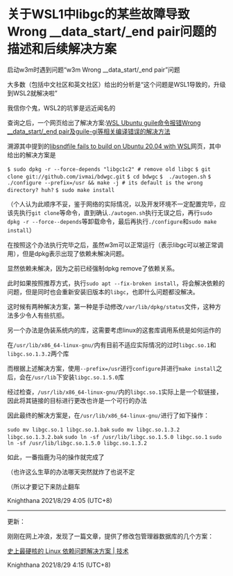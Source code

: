 # 关于WSL1中libgc的某些故障导致Wrong __data_start/_end pair问题的描述和后续解决方案

启动w3m时遇到问题“w3m Wrong __data_start/_end pair”问题

大多数（包括中文社区和英文社区）给出的分析是“这个问题是WSL1导致的，升级到WSL2就解决啦”

我信你个鬼，WSL2的坑爹是远近闻名的

查询之后，一个网页给出了解决方案:[WSL Ubuntu guile命令报错Wrong __data_start/_end pair及guile-gi等相关编译错误的解决方法](https://blog.csdn.net/yihuajack/article/details/117166950)

溯源其中提到的[libsndfile fails to build on Ubuntu 20.04 with WSL](https://github.com/rdp/ffmpeg-windows-build-helpers/issues/452)网页，其中给出的解决方案是

`$ sudo dpkg -r --force-depends "libgc1c2" # remove old libgc`
`$ git clone git://github.com/ivmai/bdwgc.git`
`$ cd bdwgc`
`$  ./autogen.sh`
`$ ./configure --prefix=/usr && make -j # its default is the wrong directory? huh?`
`$ sudo make install`

（个人认为此顺序不妥，鉴于网络的实际情况，以及开发环境不一定配置完毕，应该先执行`git clone`等命令，直到确认`./autogen.sh`执行无误之后，再行`sudo dpkg -r --force--depends`等卸载命令，最后再执行`./configure`和`sudo make install`）

在按照这个办法执行完毕之后，虽然w3m可以正常运行（表示libgc可以被正常调用），但是dpkg表示出现了依赖未解决问题。

显然依赖未解决，因为之前已经强制dpkg remove了依赖关系。

此时如果按照推荐方式，执行`sudo apt --fix-broken install`，将会解决依赖的问题，但是同时也会重新安装旧版本的`libgc`，也即什么问题都没解决。

这时候有两种解决方案，第一种是手动修改`/var/lib/dpkg/status`文件，这种方法多少令人有些抗拒。

另一个办法是伪装系统内的库，这需要考虑linux的这套库调用系统是如何运作的

在`/usr/lib/x86_64-linux-gnu/`内有目前不适应实际情况的过时`libgc.so.1`和`libgc.so.1.3.2`两个库

而根据上述解决方案，使用`--prefix=/usr`进行`configure`并进行`make install`之后，会在`/usr/lib`下安装`libgc.so.1.5.0`库

经过检查，`/usr/lib/x86_64-linux-gnu/`内的`libgc.so.1`实际上是一个软链接，因此将其链接的目标进行更改也许是一个可行的办法

因此最终的解决方案是，在`/usr/lib/x86_64-linux-gnu/`进行了如下操作：

`sudo mv libgc.so.1 libgc.so.1.bak`
`sudo mv libgc.so.1.3.2 libgc.so.1.3.2.bak`
`sudo ln -sf /usr/lib/libgc.so.1.5.0 libgc.so.1`
`sudo ln -sf /usr/lib/libgc.so.1.5.0 libgc.so.1.3.2`

如此，一番指鹿为马的操作就完成了

（也许这么生草的办法哪天突然就炸了也说不定

（所以才要记下来防止翻车

Knighthana
2021/8/29 4:05 (UTC+8)

------------------------

更新：

刚刚在网上冲浪，发现了一篇文章，提供了修改包管理器数据库的几个方案：

[史上最硬核的 Linux 依赖问题解决方案 | 技术](https://zhuanlan.zhihu.com/p/137948822)

Knighthana
2021/8/29 4:15 (UTC+8)
